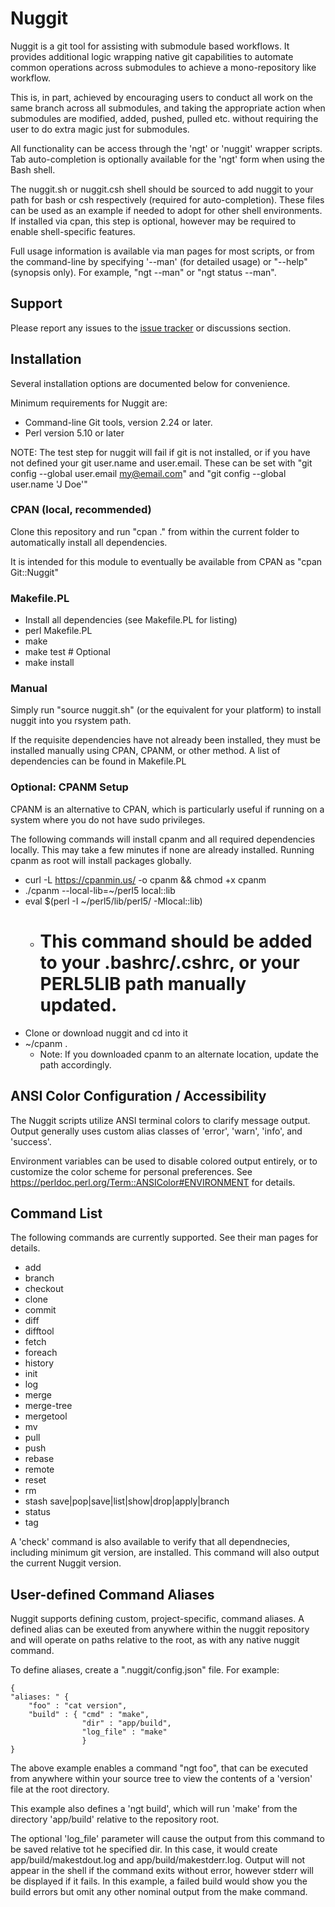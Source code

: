 # Nuggit

Nuggit is a git tool for assisting with submodule based workflows.  It
provides additional logic wrapping native git capabilities to automate
common operations across submodules to achieve a mono-repository like
workflow. 

This is, in part, achieved by encouraging users to conduct all work on
the same branch across all submodules, and taking the appropriate
action when submodules are modified, added, pushed, pulled
etc. without requiring the user to do extra magic just for
submodules.  

All functionality can be access through the 'ngt' or 'nuggit' wrapper
scripts.  Tab auto-completion is optionally available for the 'ngt'
form when using the Bash shell.


The nuggit.sh or nuggit.csh shell should be sourced to add nuggit to
your path for bash or csh respectively (required for auto-completion).
These files can be used as an example if needed to adopt for other
shell environments.  If installed via cpan, this step is optional,
however may be required to enable shell-specific features.

Full usage information is available via man pages for most scripts, or
from the command-line by specifying '--man' (for detailed usage) or
"--help"  (synopsis only).  For example, "ngt --man" or "ngt
status --man".

## Support

Please report any issues to the [issue
tracker](http://github.com/monacca1/nuggit) or discussions section.


## Installation
Several installation options are documented below for convenience.

Minimum requirements for Nuggit are:
- Command-line Git tools, version 2.24 or later.
- Perl version 5.10 or later

NOTE: The test step for nuggit will fail if git is not installed, or
if you have not defined your git user.name and user.email.  These can
be set with "git config --global user.email my@email.com" and "git
config --global user.name 'J Doe'"

### CPAN (local, recommended)

Clone this repository and run "cpan ." from within the current folder
to automatically install all dependencies.

It is intended for this module to eventually be available from CPAN as
"cpan Git::Nuggit"

### Makefile.PL

- Install all dependencies (see Makefile.PL for listing)
- perl Makefile.PL
- make
- make test     # Optional
- make install

### Manual
Simply run "source nuggit.sh" (or the equivalent for your platform) to
install nuggit into you rsystem path.

If the requisite dependencies have not already been installed, they
must be installed manually using CPAN, CPANM, or other method.  A list
of dependencies can be found in Makefile.PL

### Optional: CPANM Setup
CPANM is an alternative to CPAN, which is particularly useful if
running on a system where you do not have sudo privileges.

The following commands will install cpanm and all required dependencies locally.  This may take a few minutes if none are already installed.  Running cpanm as root will install packages globally.
- curl -L https://cpanmin.us/ -o cpanm && chmod +x cpanm
- ./cpanm --local-lib=~/perl5 local::lib
- eval $(perl -I ~/perl5/lib/perl5/ -Mlocal::lib)
  - # This command should be added to your .bashrc/.cshrc, or your PERL5LIB path manually updated.
- Clone or download nuggit and cd into it
- ~/cpanm .
  - Note: If you downloaded cpanm to an alternate location, update the
    path accordingly.


## ANSI Color Configuration / Accessibility
The Nuggit scripts utilize ANSI terminal colors to clarify message
output.  Output generally uses custom alias classes of 'error',
'warn', 'info', and 'success'.

Environment variables can be used to disable colored output entirely,
or to customize the color scheme for personal preferences.  See
https://perldoc.perl.org/Term::ANSIColor#ENVIRONMENT for details.


## Command List
The following commands are currently supported.  See their man pages
for details.
-  add
-  branch
-  checkout
-  clone
-  commit
-  diff
-  difftool
-  fetch
-  foreach
-  history
-  init
-  log
-  merge
-  merge-tree
-  mergetool
-  mv 
-  pull
-  push
-  rebase
-  remote
-  reset
-  rm
-  stash save|pop|save|list|show|drop|apply|branch
-  status
-  tag

A 'check' command is also available to verify that all dependnecies,
including minimum git version, are installed.  This command will also
output the current Nuggit version.

## User-defined Command Aliases

Nuggit supports defining custom, project-specific, command aliases.  A
defined alias can be exeuted from anywhere within the nuggit
repository and will operate on paths relative to the root, as with any
native nuggit command.

To define aliases, create a ".nuggit/config.json" file.  For example:

```
{
"aliases: " {
    "foo" : "cat version",
    "build" : { "cmd" : "make",
                "dir" : "app/build",
                "log_file" : "make"
                }
}
```

The above example enables a command "ngt foo", that can be executed
from anywhere within your source tree to view the contents of a
'version' file at the root directory.  

This example also defines a 'ngt build', which will run 'make' from
the directory 'app/build' relative to the repository root.  

The optional 'log_file' parameter will cause the output from this command
to be saved relative tot he specified dir.  In this case, it would
create app/build/makestdout.log and app/build/makestderr.log.  Output
will not appear in the shell if the command exits without error,
however stderr will be displayed if it fails.  In this example, a
failed build would show you the build errors but omit any other
nominal output from the make command.
